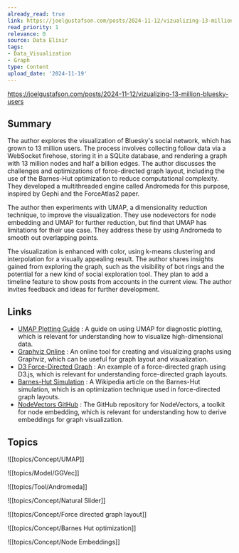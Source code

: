 ```yaml
---
already_read: true
link: https://joelgustafson.com/posts/2024-11-12/vizualizing-13-million-bluesky-users
read_priority: 1
relevance: 0
source: Data Elixir
tags:
- Data_Visualization
- Graph
type: Content
upload_date: '2024-11-19'
---
```


https://joelgustafson.com/posts/2024-11-12/vizualizing-13-million-bluesky-users
## Summary

The author explores the visualization of Bluesky's social network, which has grown to 13 million users. The process involves collecting follow data via a WebSocket firehose, storing it in a SQLite database, and rendering a graph with 13 million nodes and half a billion edges. The author discusses the challenges and optimizations of force-directed graph layout, including the use of the Barnes-Hut optimization to reduce computational complexity. They developed a multithreaded engine called Andromeda for this purpose, inspired by Gephi and the ForceAtlas2 paper.

The author then experiments with UMAP, a dimensionality reduction technique, to improve the visualization. They use nodevectors for node embedding and UMAP for further reduction, but find that UMAP has limitations for their use case. They address these by using Andromeda to smooth out overlapping points.

The visualization is enhanced with color, using k-means clustering and interpolation for a visually appealing result. The author shares insights gained from exploring the graph, such as the visibility of bot rings and the potential for a new kind of social exploration tool. They plan to add a timeline feature to show posts from accounts in the current view. The author invites feedback and ideas for further development.
## Links

- [UMAP Plotting Guide](https://umap-learn.readthedocs.io/en/latest/plotting.html#diagnostic-plotting) : A guide on using UMAP for diagnostic plotting, which is relevant for understanding how to visualize high-dimensional data.
- [Graphviz Online](https://dreampuf.github.io/GraphvizOnline) : An online tool for creating and visualizing graphs using Graphviz, which can be useful for graph layout and visualization.
- [D3 Force-Directed Graph](https://observablehq.com/@d3/force-directed-graph/2) : An example of a force-directed graph using D3.js, which is relevant for understanding force-directed graph layouts.
- [Barnes-Hut Simulation](https://en.wikipedia.org/wiki/Barnes%E2%80%93Hut_simulation) : A Wikipedia article on the Barnes-Hut simulation, which is an optimization technique used in force-directed graph layouts.
- [NodeVectors GitHub](https://github.com/VHRanger/nodevectors/) : The GitHub repository for NodeVectors, a toolkit for node embedding, which is relevant for understanding how to derive embeddings for graph visualization.

## Topics

![[topics/Concept/UMAP]]

![[topics/Model/GGVec]]

![[topics/Tool/Andromeda]]

![[topics/Concept/Natural Slider]]

![[topics/Concept/Force directed graph layout]]

![[topics/Concept/Barnes Hut optimization]]

![[topics/Concept/Node Embeddings]]